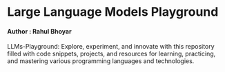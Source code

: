 # Large Language Models Playground
#### Author : Rahul Bhoyar

LLMs-Playground: Explore, experiment, and innovate with this repository filled with code snippets, projects, and resources for learning, practicing, and mastering various programming languages and technologies.
